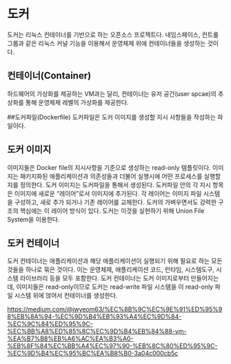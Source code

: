 # 도커
도커는 리눅스 컨테이너를 기반으로 하는 오픈소스 프로젝트다. 
네임스페이스, 컨트롤 그룹과 같은 리눅스 커널 기능을 이용해서 운영체제 위에 컨테이너들을 생성하는 것이다.

## 컨테이너(Container)
하드웨어의 가상화를 제공하는 VM과는 달리, 
컨테이너는 유저 공간(user spcae)의 추상화를 통해 운영체제 레벨의 가상화를 제공한다.

##도커파일(Dockerfile)
도커파일은 도커 이미지를 생성할 지시 사항들을 작성하는 파일이다.

## 도커 이미지
이미지들은 Docker file의 지시사항을 기준으로 생성하는 read-only 템플릿이다. 
이미지는 패키지화된 애플리케이션과 의존성들과 더불어 실행시에 어떤 프로세스를 실행할지를 정의한다.
도커 이미지는 도커파일을 통해서 생성된다. 
도커파일 안의 각 지시 항목은 이미지에 새로운 “레이어”로서 이미지에 추가된다. 
각 레이어는 이미지 파일 시스템을 구성하고, 새로 추가 되거나 기존 레이어를 교체한다. 
도커의 가벼우면서도 강력한 구조의 핵심에는 이 레이어 방식이 있다. 
도커는 이것을 실현하기 위해 Union File System을 이용한다.

## 도커 컨테이너
도커 컨테이너는 애플리케이션과 해당 애플리케이션이 실행되기 위해 필요로 하는 모든 것들을 하나로 묶은 것이다. 
이는 운영체제, 애플리케이션 코드, 런타임, 시스템도구, 시스템 라이브러리 등을 모두 포함한다. 
도커 컨테이너는 도커 이미지로부터 만들어지는데, 
이미지들은 read-only이므로 도커는 read-write 파일 시스템을 이 read-only 파일 시스템 위에 얹어서 컨테이너를 생성한다.


https://medium.com/@jwyeom63/%EC%8B%9C%EC%9E%91%ED%95%98%EB%8A%94-%EC%9D%B4%EB%93%A4%EC%9D%84-%EC%9C%84%ED%95%9C-%EC%BB%A8%ED%85%8C%EC%9D%B4%EB%84%88-vm-%EA%B7%B8%EB%A6%AC%EA%B3%A0-%EB%8F%84%EC%BB%A4%EC%97%90-%EB%8C%80%ED%95%9C-%EC%9D%B4%EC%95%BC%EA%B8%B0-3a04c000cb5c
